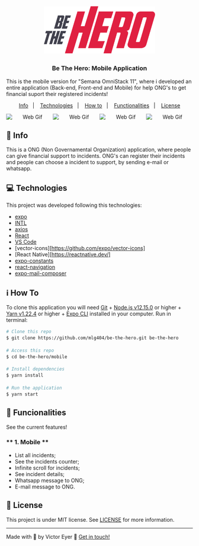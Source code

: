 <h1 align="center">
  <img alt="Be The Hero" title="Be The Hero" src="../.github/logo.svg" width="300px" />
</h1>

<h3 align="center">
  Be The Hero: Mobile Application
</h3>

<p>This is the mobile version for "Semana OmniStack 11", where i developed an entire application (Back-end, Front-end and Mobile) for help ONG's to get financial suport their registered incidents!</p>

<p align="center">
  <a href="#rocket-info">Info</a>&nbsp;&nbsp;&nbsp;|&nbsp;&nbsp;&nbsp;
  <a href="#computer-technologies">Technologies</a>&nbsp;&nbsp;&nbsp;|&nbsp;&nbsp;&nbsp;
  <a href="#information_source-how-to">How to</a>&nbsp;&nbsp;&nbsp;|&nbsp;&nbsp;&nbsp;
  <a href="#mag_right-functionalities">Functionalities</a>&nbsp;&nbsp;&nbsp;|&nbsp;&nbsp;&nbsp;
  <a href="#memo-license">License</a>
</p>

<p align="center" style="display: flex">
  <img alt="Web Gif" src="https://i.imgur.com/LxrUk1M.png" width="240px">
  <img alt="Web Gif" src="https://i.imgur.com/CPDWvLx.png" width="240px">
  <img alt="Web Gif" src="https://i.imgur.com/y3JhyoO.png" width="240px">
  <img alt="Web Gif" src="https://i.imgur.com/ixIMwUv.png" width="240px">
</p>

## :rocket: Info

This is a ONG (Non Governamental Organization) application, where people can give financial support to incidents. ONG's can register their incidents and people can choose a incident to support, by sending e-mail or whatsapp.

## :computer: Technologies

This project was developed following this technologies:

-  [expo](https://expo.io/)
-  [INTL](https://github.com/andyearnshaw/Intl.js#readme)
-  [axios](https://github.com/axios/axios)
-  [React](https://reactjs.org)
-  [VS Code][vc] 
-  [vector-icons][https://github.com/expo/vector-icons] 
-  [React Native][https://reactnative.dev/] 
-  [expo-constants](https://docs.expo.io/versions/latest/sdk/constants/)
-  [react-navigation](https://reactnavigation.org/)
-  [expo-mail-composer](https://docs.expo.io/versions/latest/sdk/mail-composer/)


## :information_source: How To

To clone this application you will need [Git](https://git-scm.com) + [Node.js v12.15.0][nodejs] or higher + [Yarn v1.22.4][yarn] or higher + [Expo CLI][expocli] installed in your computer. Run in terminal:

```bash
# Clone this repo
$ git clone https://github.com/mlg404/be-the-hero.git be-the-hero

# Access this repo
$ cd be-the-hero/mobile

# Install dependencies
$ yarn install

# Run the application
$ yarn start
```

## :mag_right: Funcionalities

See the current features!

### ** 1. Mobile **

- List all incidents;
- See the incidents counter;
- Infinite scroll for incidents;
- See incident details;
- Whatsapp message to ONG;
- E-mail message to ONG.

## :memo: License
This project is under MIT license. See [LICENSE](https://github.com/mlg404/be-the-hero/blob/master/LICENSE) for more information.

---

Made with 💙 by Victor Eyer :wave: [Get in touch!](https://www.linkedin.com/in/victoreyer/)

[nodejs]: https://nodejs.org/
[yarn]: https://yarnpkg.com/
[vc]: https://code.visualstudio.com/
[expocli]: https://expo.io/tools
